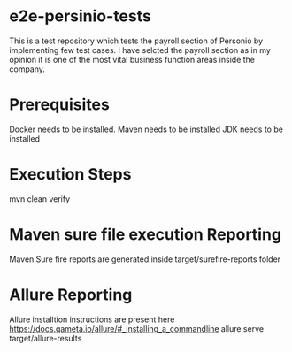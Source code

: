 # e2e-persinio-tests
This is a test repository which tests the payroll section of Personio by implementing few test cases. I have selcted the payroll section 
as in my opinion it is one of the most vital business function areas inside the company.

# Prerequisites

Docker needs to be installed.
Maven needs to be installed
JDK needs to be installed

# Execution Steps

mvn clean verify

# Maven sure file execution Reporting
Maven Sure fire reports are generated inside target/surefire-reports folder

# Allure Reporting
Allure installtion instructions are present here https://docs.qameta.io/allure/#_installing_a_commandline
allure serve target/allure-results
